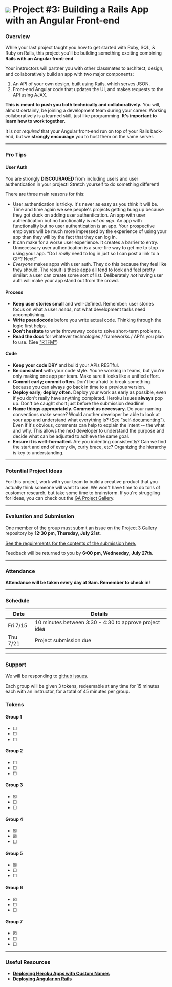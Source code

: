 # ![](https://ga-dash.s3.amazonaws.com/production/assets/logo-9f88ae6c9c3871690e33280fcf557f33.png) Project #3: Building a Rails App with an Angular Front-end

### Overview

While your last project taught you how to get started with Ruby, SQL, & Ruby on Rails, this project you'll be building something exciting combining **Rails with an Angular front-end**

Your instructors will partner you with other classmates to architect, design, and collaboratively build an app with two major components:

1. An API of your own design, built using Rails, which serves JSON.
2. Front-end Angular code that updates the UI, and makes requests to the API using AJAX.

**This is meant to push you both technically and collaboratively.**  You will, almost certainly, be joining a development team during your career.  Working collaboratively is a learned skill, just like programming. **It's important to learn how to work together.**

It is *not required* that your Angular front-end run on top of your Rails back-end, but we **strongly encourage** you to host them on the same server.

---

### Pro Tips

#### User Auth

You are strongly **DISCOURAGED** from including users and user authentication in your project! Stretch yourself to do something different!

There are three main reasons for this:
- User authentication is tricky. It's never as easy as you think it will be. Time and time again we see people's projects getting hung up because they got stuck on adding user authentication. An app with user authentication but no functionality is *not an app*. An app with functionality but no user authentication *is* an app. Your prospective employers will be much more impressed by the experience of using your app than they will by the fact that they can log in.
- It can make for a worse user experience. It creates a barrier to entry. Unnecessary user authentication is a sure-fire way to get me to stop using your app. "Do I *really* need to log in just so I can post a link to a GIF? Next!"
- *Everyone* makes apps with user auth. They do this because they feel like they should. The result is these apps all tend to look and feel pretty similar: a user can create some sort of list. Deliberately *not* having user auth will make your app stand out from the crowd.

#### Process

* **Keep user stories small** and well-defined. Remember: user stories focus on what a user *needs*, not what development tasks need accomplishing.
* **Write pseudocode** before you write actual code. Thinking through the logic first helps.
* **Don't hesitate** to write throwaway code to solve short-term problems.
* **Read the docs** for whatever technologies / frameworks / API's you plan to use. (See ["RTFM"](https://en.wikipedia.org/wiki/RTFM))

#### Code

* **Keep your code DRY** and build your APIs RESTful.
* **Be consistent** with your code style. You're working in teams, but you're only making one app per team. Make sure it looks like a unified effort.
* **Commit early; commit often.** Don't be afraid to break something because you can always go back in time to a previous version.
* **Deploy early; deploy often.** Deploy your work as early as possible, even if you don't really have anything completed. Heroku issues **always** pop up. Don't be caught short just before the submission deadline!
* **Name things appropriately.  Comment as necessary.** Do your naming conventions make sense? Would another developer be able to look at your app and understand what everything is? (See ["self-documenting"](https://en.wikipedia.org/wiki/Self-documenting)).  Even if it's obvious, comments can help to explain the intent -- the what and why.  This allows the next developer to understand the purpose and decide what can be adjusted to achieve the same goal.
* **Ensure it is well-formatted.** Are you indenting consistently? Can we find the start and end of every div, curly brace, etc?  Organizing the hierarchy is key to understanding.


---

### Potential Project Ideas

For this project, work with your team to build a creative product that you actually think someone will want to use. We won't have time to do tons of customer research, but take some time to brainstorm. If you're struggling for ideas, you can check out the [GA Project Gallery](http://gallery.ga.co).

---

### Evaluation and Submission

One member of the group must submit an issue on the [Project 3 Gallery](https://github.com/ga-dc/wdi9-project3-gallery) repository by **12:30 pm, Thursday, July 21st**.

[See the requirements for the contents of the submission here.](evaluation.md#Submission)

Feedback will be returned to you by **6:00 pm, Wednesday, July 27th**.

---

### Attendance

**Attendance will be taken every day at 9am. Remember to check in!**

---

### Schedule

| Date       | Details |
|------------|------|
| Fri 7/15   | 10 minutes between 3:30  - 4:30 to approve project idea|
| Thu 7/21   | Project submission due |

---

### Support

We will be responding to [github issues](https://github.com/ga-wdi-exercises/project3/issues).

Each group will be given 3 tokens, redeemable at any time for 15 minutes each with an instructor, for a total of 45 minutes per group.

### Tokens

#### Group 1

- [ ]
- [ ]
- [ ]

#### Group 2

- [ ]
- [ ]
- [ ]

#### Group 3

- [x]
- [ ]
- [ ]

#### Group 4

- [x]
- [x]
- [ ]

#### Group 5

- [x]
- [ ]
- [ ]

#### Group 6

- [x]
- [ ]
- [ ]

#### Group 7

- [x]
- [ ]
- [ ]

---

### Useful Resources

* **[Deploying Heroku Apps with Custom Names](https://devcenter.heroku.com/articles/renaming-apps)**
* **[Deploying Angular on Rails](https://github.com/ga-wdi-lessons/angular-on-rails/blob/master/walkthrough.md#commit-deploy)**
